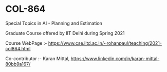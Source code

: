 # COL-864
Special Topics in AI - Planning and Estimation

Graduate Course offered by IIT Delhi during Spring 2021

Course WebPage :- https://www.cse.iitd.ac.in/~rohanpaul/teaching/2021-col864.html

Co-contributor :- Karan Mittal, https://www.linkedin.com/in/karan-mittal-80bb9a167/
